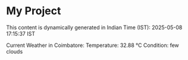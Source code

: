 # My Project

This content is dynamically generated in Indian Time (IST): 2025-05-08 17:15:37 IST


Current Weather in Coimbatore:
Temperature: 32.88 °C
Condition: few clouds
